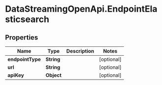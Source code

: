 # DataStreamingOpenApi.EndpointElasticsearch

## Properties

Name | Type | Description | Notes
------------ | ------------- | ------------- | -------------
**endpointType** | **String** |  | [optional] 
**url** | **String** |  | [optional] 
**apiKey** | **Object** |  | [optional] 


